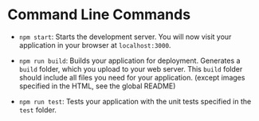 # Command Line Commands

* `npm start`: Starts the development server. You will now visit your application in your browser at `localhost:3000`.

* `npm run build`: Builds your application for deployment. Generates a `build` folder, which you upload to your web server. This `build` folder should include all files you need for your application. (except images specified in the HTML, see the global README)

* `npm run test`: Tests your application with the unit tests specified in the `test` folder.
